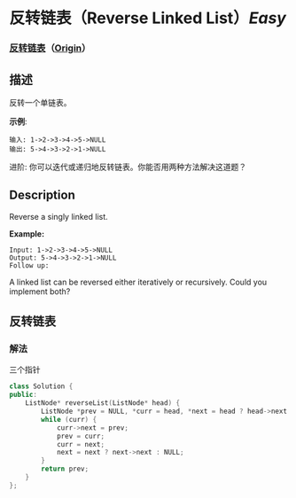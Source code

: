 # 反转链表（Reverse Linked List）*Easy*
### [反转链表](https://leetcode-cn.com/problems/reverse-linked-list)（[Origin](https://leetcode.com/problems/reverse-linked-list)）
## 描述
反转一个单链表。

**示例**:
```
输入: 1->2->3->4->5->NULL
输出: 5->4->3->2->1->NULL
```
进阶:
你可以迭代或递归地反转链表。你能否用两种方法解决这道题？


## Description
Reverse a singly linked list.

**Example:**
```
Input: 1->2->3->4->5->NULL
Output: 5->4->3->2->1->NULL
Follow up:
```
A linked list can be reversed either iteratively or recursively. Could you implement both?



## 反转链表
### 解法
三个指针
```c++
class Solution {
public:
    ListNode* reverseList(ListNode* head) {
        ListNode *prev = NULL, *curr = head, *next = head ? head->next : NULL;
        while (curr) {
            curr->next = prev;
            prev = curr;
            curr = next;
            next = next ? next->next : NULL;
        }
        return prev;
    }
};
```